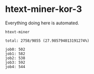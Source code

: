 # htext-miner-kor-3

Everything doing here is automated.

```
htext-miner

total: 2758/9855 (27.985794013191274%)

job0: 502
job1: 582
job2: 538
job3: 592
job4: 544
```